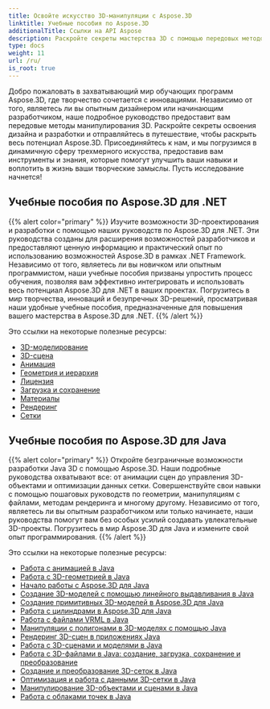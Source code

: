 ```yaml
---
title: Освойте искусство 3D-манипуляции с Aspose.3D
linktitle: Учебные пособия по Aspose.3D
additionalTitle: Ссылки на API Aspose
description: Раскройте секреты мастерства 3D с помощью передовых методов. Повысьте свои навыки в дизайне и разработке с помощью нашего подробного руководства по раскрытию творческих способностей в 3D.
type: docs
weight: 11
url: /ru/
is_root: true
---
```


Добро пожаловать в захватывающий мир обучающих программ Aspose.3D, где творчество сочетается с инновациями. Независимо от того, являетесь ли вы опытным дизайнером или начинающим разработчиком, наше подробное руководство предоставит вам передовые методы манипулирования 3D. Раскройте секреты освоения дизайна и разработки и отправляйтесь в путешествие, чтобы раскрыть весь потенциал Aspose.3D. Присоединяйтесь к нам, и мы погрузимся в динамичную сферу трехмерного искусства, предоставив вам инструменты и знания, которые помогут улучшить ваши навыки и воплотить в жизнь ваши творческие замыслы. Пусть исследование начнется!

## Учебные пособия по Aspose.3D для .NET
{{% alert color="primary" %}}
Изучите возможности 3D-проектирования и разработки с помощью наших руководств по Aspose.3D для .NET. Эти руководства созданы для расширения возможностей разработчиков и предоставляют ценную информацию и практический опыт по использованию возможностей Aspose.3D в рамках .NET Framework. Независимо от того, являетесь ли вы новичком или опытным программистом, наши учебные пособия призваны упростить процесс обучения, позволяя вам эффективно интегрировать и использовать весь потенциал Aspose.3D для .NET в ваших проектах. Погрузитесь в мир творчества, инноваций и безупречных 3D-решений, просматривая наши удобные учебные пособия, предназначенные для повышения вашего мастерства в Aspose.3D для .NET.
{{% /alert %}}

Это ссылки на некоторые полезные ресурсы:
 
- [3D-моделирование](./net/3d-modeling/)
- [3D-сцена](./net/3d-scene/)
- [Анимация](./net/animation/)
- [Геометрия и иерархия](./net/geometry-and-hierarchy/)
- [Лицензия](./net/license/)
- [Загрузка и сохранение](./net/loading-and-saving/)
- [Материалы](./net/materials/)
- [Рендеринг](./net/rendering/)
- [Сетки](./net/meshes/)

## Учебные пособия по Aspose.3D для Java
{{% alert color="primary" %}}
Откройте безграничные возможности разработки Java 3D с помощью Aspose.3D. Наши подробные руководства охватывают все: от анимации сцен до управления 3D-объектами и оптимизации данных сетки. Совершенствуйте свои навыки с помощью пошаговых руководств по геометрии, манипуляциям с файлами, методам рендеринга и многому другому. Независимо от того, являетесь ли вы опытным разработчиком или только начинаете, наши руководства помогут вам без особых усилий создавать увлекательные 3D-проекты. Погрузитесь в мир Aspose.3D для Java и измените свой опыт программирования.
{{% /alert %}}

Это ссылки на некоторые полезные ресурсы:

- [Работа с анимацией в Java](./java/animations/)
- [Работа с 3D-геометрией в Java](./java/geometry/)
- [Начало работы с Aspose.3D для Java](./java/licensing/)
- [Создание 3D-моделей с помощью линейного выдавливания в Java](./java/linear-extrusion/)
- [Создание примитивных 3D-моделей в Aspose.3D для Java](./java/primitive-3d-models/)
- [Работа с цилиндрами в Aspose.3D для Java](./java/cylinders/)
- [Работа с файлами VRML в Java](./java/vrml-files/)
- [Манипуляции с полигонами в 3D-моделях с помощью Java](./java/polygon/)
- [Рендеринг 3D-сцен в приложениях Java](./java/rendering-3d-scenes/)
- [Работа с 3D-сценами и моделями в Java](./java/3d-scenes-and-models/)
- [Работа с 3D-файлами в Java: создание, загрузка, сохранение и преобразование](./java/load-and-save/)
- [Создание и преобразование 3D-сеток в Java](./java/transforming-3d-meshes/)
- [Оптимизация и работа с данными 3D-сетки в Java](./java/3d-mesh-data/)
- [Манипулирование 3D-объектами и сценами в Java](./java/3d-objects-and-scenes/)
- [Работа с облаками точек в Java](./java/point-clouds/)